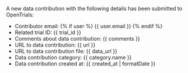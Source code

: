 A new data contribution with the following details has been submitted to OpenTrials:

* Contributor email: {% if user %} {{ user.email }} {% endif %}
* Related trial ID: {{ trial_id }}
* Comments about data contribution: {{ comments }}
* URL to data contribution: {{ url }}
* URL to data contribution file: {{ data_url }}
* Data contribution category: {{ category.name }}
* Data contribution created at: {{ created_at | formatDate }}
